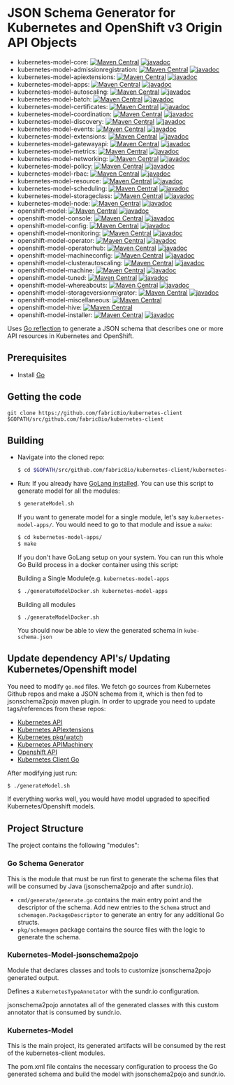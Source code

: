 # JSON Schema Generator for Kubernetes and OpenShift v3 Origin API Objects

* kubernetes-model-core: [![Maven Central](https://img.shields.io/maven-central/v/io.fabric8/kubernetes-model-core.svg?maxAge=2592000)](http://search.maven.org/#search%7Cga%7C1%7Cg%3Aio.fabric8%20a%3Akubernetes-model-core)
[![javadoc](https://javadoc.io/badge2/io.fabric8/kubernetes-model-core/javadoc.svg)](https://javadoc.io/doc/io.fabric8/kubernetes-model-core)
* kubernetes-model-admissionregistration: [![Maven Central](https://img.shields.io/maven-central/v/io.fabric8/kubernetes-model-admissionregistration.svg?maxAge=2592000)](http://search.maven.org/#search%7Cga%7C1%7Cg%3Aio.fabric8%20a%3Akubernetes-model-admissionregistration)
[![javadoc](https://javadoc.io/badge2/io.fabric8/kubernetes-model-admissionregistration/javadoc.svg)](https://javadoc.io/doc/io.fabric8/kubernetes-model-admissionregistration)
* kubernetes-model-apiextensions: [![Maven Central](https://img.shields.io/maven-central/v/io.fabric8/kubernetes-model-apiextensions.svg?maxAge=2592000)](http://search.maven.org/#search%7Cga%7C1%7Cg%3Aio.fabric8%20a%3Akubernetes-model-apiextensions)
[![javadoc](https://javadoc.io/badge2/io.fabric8/kubernetes-model-apiextensions/javadoc.svg)](https://javadoc.io/doc/io.fabric8/kubernetes-model-apiextensions)
* kubernetes-model-apps: [![Maven Central](https://img.shields.io/maven-central/v/io.fabric8/kubernetes-model-apps.svg?maxAge=2592000)](http://search.maven.org/#search%7Cga%7C1%7Cg%3Aio.fabric8%20a%3Akubernetes-model-apps)
[![javadoc](https://javadoc.io/badge2/io.fabric8/kubernetes-model-apps/javadoc.svg)](https://javadoc.io/doc/io.fabric8/kubernetes-model-apps)
* kubernetes-model-autoscaling: [![Maven Central](https://img.shields.io/maven-central/v/io.fabric8/kubernetes-model-autoscaling.svg?maxAge=2592000)](http://search.maven.org/#search%7Cga%7C1%7Cg%3Aio.fabric8%20a%3Akubernetes-model-autoscaling)
[![javadoc](https://javadoc.io/badge2/io.fabric8/kubernetes-model-autoscaling/javadoc.svg)](https://javadoc.io/doc/io.fabric8/kubernetes-model-autoscaling)
* kubernetes-model-batch: [![Maven Central](https://img.shields.io/maven-central/v/io.fabric8/kubernetes-model-batch.svg?maxAge=2592000)](http://search.maven.org/#search%7Cga%7C1%7Cg%3Aio.fabric8%20a%3Akubernetes-model-batch)
[![javadoc](https://javadoc.io/badge2/io.fabric8/kubernetes-model-batch/javadoc.svg)](https://javadoc.io/doc/io.fabric8/kubernetes-model-batch)
* kubernetes-model-certificates: [![Maven Central](https://img.shields.io/maven-central/v/io.fabric8/kubernetes-model-certificates.svg?maxAge=2592000)](http://search.maven.org/#search%7Cga%7C1%7Cg%3Aio.fabric8%20a%3Akubernetes-model-certificates)
[![javadoc](https://javadoc.io/badge2/io.fabric8/kubernetes-model-certificates/javadoc.svg)](https://javadoc.io/doc/io.fabric8/kubernetes-model-certificates)
* kubernetes-model-coordination: [![Maven Central](https://img.shields.io/maven-central/v/io.fabric8/kubernetes-model-coordination.svg?maxAge=2592000)](http://search.maven.org/#search%7Cga%7C1%7Cg%3Aio.fabric8%20a%3Akubernetes-model-coordination)
[![javadoc](https://javadoc.io/badge2/io.fabric8/kubernetes-model-coordination/javadoc.svg)](https://javadoc.io/doc/io.fabric8/kubernetes-model-coordination)
* kubernetes-model-discovery: [![Maven Central](https://img.shields.io/maven-central/v/io.fabric8/kubernetes-model-discovery.svg?maxAge=2592000)](http://search.maven.org/#search%7Cga%7C1%7Cg%3Aio.fabric8%20a%3Akubernetes-model-discovery)
[![javadoc](https://javadoc.io/badge2/io.fabric8/kubernetes-model-discovery/javadoc.svg)](https://javadoc.io/doc/io.fabric8/kubernetes-model-discovery)
* kubernetes-model-events: [![Maven Central](https://img.shields.io/maven-central/v/io.fabric8/kubernetes-model-events.svg?maxAge=2592000)](http://search.maven.org/#search%7Cga%7C1%7Cg%3Aio.fabric8%20a%3Akubernetes-model-events)
[![javadoc](https://javadoc.io/badge2/io.fabric8/kubernetes-model-events/javadoc.svg)](https://javadoc.io/doc/io.fabric8/kubernetes-model-events)
* kubernetes-model-extensions: [![Maven Central](https://img.shields.io/maven-central/v/io.fabric8/kubernetes-model-extensions.svg?maxAge=2592000)](http://search.maven.org/#search%7Cga%7C1%7Cg%3Aio.fabric8%20a%3Akubernetes-model-extensions)
[![javadoc](https://javadoc.io/badge2/io.fabric8/kubernetes-model-extensions/javadoc.svg)](https://javadoc.io/doc/io.fabric8/kubernetes-model-extensions)
* kubernetes-model-gatewayapi: [![Maven Central](https://img.shields.io/maven-central/v/io.fabric8/kubernetes-model-gatewayapi.svg?maxAge=2592000)](http://search.maven.org/#search%7Cga%7C1%7Cg%3Aio.fabric8%20a%3Akubernetes-model-gatewayapi)
[![javadoc](https://javadoc.io/badge2/io.fabric8/kubernetes-model-gatewayapi/javadoc.svg)](https://javadoc.io/doc/io.fabric8/kubernetes-model-gatewayapi)
* kubernetes-model-metrics: [![Maven Central](https://img.shields.io/maven-central/v/io.fabric8/kubernetes-model-metrics.svg?maxAge=2592000)](http://search.maven.org/#search%7Cga%7C1%7Cg%3Aio.fabric8%20a%3Akubernetes-model-metrics)
[![javadoc](https://javadoc.io/badge2/io.fabric8/kubernetes-model-metrics/javadoc.svg)](https://javadoc.io/doc/io.fabric8/kubernetes-model-metrics)
* kubernetes-model-networking: [![Maven Central](https://img.shields.io/maven-central/v/io.fabric8/kubernetes-model-networking.svg?maxAge=2592000)](http://search.maven.org/#search%7Cga%7C1%7Cg%3Aio.fabric8%20a%3Akubernetes-model-networking)
[![javadoc](https://javadoc.io/badge2/io.fabric8/kubernetes-model-networking/javadoc.svg)](https://javadoc.io/doc/io.fabric8/kubernetes-model-networking)
* kubernetes-model-policy: [![Maven Central](https://img.shields.io/maven-central/v/io.fabric8/kubernetes-model-policy.svg?maxAge=2592000)](http://search.maven.org/#search%7Cga%7C1%7Cg%3Aio.fabric8%20a%3Akubernetes-model-policy)
[![javadoc](https://javadoc.io/badge2/io.fabric8/kubernetes-model-policy/javadoc.svg)](https://javadoc.io/doc/io.fabric8/kubernetes-model-policy)
* kubernetes-model-rbac: [![Maven Central](https://img.shields.io/maven-central/v/io.fabric8/kubernetes-model-rbac.svg?maxAge=2592000)](http://search.maven.org/#search%7Cga%7C1%7Cg%3Aio.fabric8%20a%3Akubernetes-model-rbac)
[![javadoc](https://javadoc.io/badge2/io.fabric8/kubernetes-model-rbac/javadoc.svg)](https://javadoc.io/doc/io.fabric8/kubernetes-model-rbac)
* kubernetes-model-resource: [![Maven Central](https://img.shields.io/maven-central/v/io.fabric8/kubernetes-model-resource.svg?maxAge=2592000)](http://search.maven.org/#search%7Cga%7C1%7Cg%3Aio.fabric8%20a%3Akubernetes-model-resource)
  [![javadoc](https://javadoc.io/badge2/io.fabric8/kubernetes-model-resource/javadoc.svg)](https://javadoc.io/doc/io.fabric8/kubernetes-model-resource)
* kubernetes-model-scheduling: [![Maven Central](https://img.shields.io/maven-central/v/io.fabric8/kubernetes-model-scheduling.svg?maxAge=2592000)](http://search.maven.org/#search%7Cga%7C1%7Cg%3Aio.fabric8%20a%3Akubernetes-model-scheduling)
[![javadoc](https://javadoc.io/badge2/io.fabric8/kubernetes-model-scheduling/javadoc.svg)](https://javadoc.io/doc/io.fabric8/kubernetes-model-scheduling)
* kubernetes-model-storageclass: [![Maven Central](https://img.shields.io/maven-central/v/io.fabric8/kubernetes-model-storageclass.svg?maxAge=2592000)](http://search.maven.org/#search%7Cga%7C1%7Cg%3Aio.fabric8%20a%3Akubernetes-model-storageclass)
[![javadoc](https://javadoc.io/badge2/io.fabric8/kubernetes-model-storageclass/javadoc.svg)](https://javadoc.io/doc/io.fabric8/kubernetes-model-storageclass)
* kubernetes-model-node: [![Maven Central](https://img.shields.io/maven-central/v/io.fabric8/kubernetes-model-node.svg?maxAge=2592000)](http://search.maven.org/#search%7Cga%7C1%7Cg%3Aio.fabric8%20a%3Akubernetes-model-node)
[![javadoc](https://javadoc.io/badge2/io.fabric8/kubernetes-model-node/javadoc.svg)](https://javadoc.io/doc/io.fabric8/kubernetes-model-node)
* openshift-model: [![Maven Central](https://img.shields.io/maven-central/v/io.fabric8/openshift-model.svg?maxAge=2592000)](http://search.maven.org/#search%7Cga%7C1%7Cg%3Aio.fabric8%20a%3Aopenshift-model)
[![javadoc](https://javadoc.io/badge2/io.fabric8/openshift-model/javadoc.svg)](https://javadoc.io/doc/io.fabric8/openshift-model)
* openshift-model-console: [![Maven Central](https://img.shields.io/maven-central/v/io.fabric8/openshift-model-console.svg?maxAge=2592000)](http://search.maven.org/#search%7Cga%7C1%7Cg%3Aio.fabric8%20a%3Aopenshift-model-console)
[![javadoc](https://javadoc.io/badge2/io.fabric8/openshift-model-console/javadoc.svg)](https://javadoc.io/doc/io.fabric8/openshift-model-console)
* openshift-model-config: [![Maven Central](https://img.shields.io/maven-central/v/io.fabric8/openshift-model-config.svg?maxAge=2592000)](http://search.maven.org/#search%7Cga%7C1%7Cg%3Aio.fabric8%20a%3Aopenshift-model-config)
[![javadoc](https://javadoc.io/badge2/io.fabric8/openshift-model-config/javadoc.svg)](https://javadoc.io/doc/io.fabric8/openshift-model-config)
* openshift-model-monitoring: [![Maven Central](https://img.shields.io/maven-central/v/io.fabric8/openshift-model-monitoring.svg?maxAge=2592000)](http://search.maven.org/#search%7Cga%7C1%7Cg%3Aio.fabric8%20a%3Aopenshift-model-monitoring)
[![javadoc](https://javadoc.io/badge2/io.fabric8/openshift-model-monitoring/javadoc.svg)](https://javadoc.io/doc/io.fabric8/openshift-model-monitoring)
* openshift-model-operator: [![Maven Central](https://img.shields.io/maven-central/v/io.fabric8/openshift-model-operator.svg?maxAge=2592000)](http://search.maven.org/#search%7Cga%7C1%7Cg%3Aio.fabric8%20a%3Aopenshift-model-operator)
[![javadoc](https://javadoc.io/badge2/io.fabric8/openshift-model-operator/javadoc.svg)](https://javadoc.io/doc/io.fabric8/openshift-model-operator)
* openshift-model-operatorhub: [![Maven Central](https://img.shields.io/maven-central/v/io.fabric8/openshift-model-operatorhub.svg?maxAge=2592000)](http://search.maven.org/#search%7Cga%7C1%7Cg%3Aio.fabric8%20a%3Aopenshift-model-operatorhub)
[![javadoc](https://javadoc.io/badge2/io.fabric8/openshift-model-operatorhub/javadoc.svg)](https://javadoc.io/doc/io.fabric8/openshift-model-operatorhub)
* openshift-model-machineconfig: [![Maven Central](https://img.shields.io/maven-central/v/io.fabric8/openshift-model-machineconfig.svg?maxAge=2592000)](http://search.maven.org/#search%7Cga%7C1%7Cg%3Aio.fabric8%20a%3Aopenshift-model-machineconfig)
[![javadoc](https://javadoc.io/badge2/io.fabric8/openshift-model-machineconfig/javadoc.svg)](https://javadoc.io/doc/io.fabric8/openshift-model-machineconfig)
* openshift-model-clusterautoscaling: [![Maven Central](https://img.shields.io/maven-central/v/io.fabric8/openshift-model-clusterautoscaling.svg?maxAge=2592000)](http://search.maven.org/#search%7Cga%7C1%7Cg%3Aio.fabric8%20a%3Aopenshift-model-clusterautoscaling)
[![javadoc](https://javadoc.io/badge2/io.fabric8/openshift-model-clusterautoscaling/javadoc.svg)](https://javadoc.io/doc/io.fabric8/openshift-model-clusterautoscaling)
* openshift-model-machine: [![Maven Central](https://img.shields.io/maven-central/v/io.fabric8/openshift-model-machine.svg?maxAge=2592000)](http://search.maven.org/#search%7Cga%7C1%7Cg%3Aio.fabric8%20a%3Aopenshift-model-machine)
[![javadoc](https://javadoc.io/badge2/io.fabric8/openshift-model-machine/javadoc.svg)](https://javadoc.io/doc/io.fabric8/openshift-model-machine)
* openshift-model-tuned: [![Maven Central](https://img.shields.io/maven-central/v/io.fabric8/openshift-model-tuned.svg?maxAge=2592000)](http://search.maven.org/#search%7Cga%7C1%7Cg%3Aio.fabric8%20a%3Aopenshift-model-tuned)
[![javadoc](https://javadoc.io/badge2/io.fabric8/openshift-model-tuned/javadoc.svg)](https://javadoc.io/doc/io.fabric8/openshift-model-tuned)
* openshift-model-whereabouts: [![Maven Central](https://img.shields.io/maven-central/v/io.fabric8/openshift-model-whereabouts.svg?maxAge=2592000)](http://search.maven.org/#search%7Cga%7C1%7Cg%3Aio.fabric8%20a%3Aopenshift-model-whereabouts)
[![javadoc](https://javadoc.io/badge2/io.fabric8/openshift-model-whereabouts/javadoc.svg)](https://javadoc.io/doc/io.fabric8/openshift-model-whereabouts)
* openshift-model-storageversionmigrator: [![Maven Central](https://img.shields.io/maven-central/v/io.fabric8/openshift-model-storageversionmigrator.svg?maxAge=2592000)](http://search.maven.org/#search%7Cga%7C1%7Cg%3Aio.fabric8%20a%3Aopenshift-model-storageversionmigrator)
[![javadoc](https://javadoc.io/badge2/io.fabric8/openshift-model-storageversionmigrator/javadoc.svg)](https://javadoc.io/doc/io.fabric8/openshift-model-storageversionmigrator)
* openshift-model-miscellaneous: [![Maven Central](https://img.shields.io/maven-central/v/io.fabric8/openshift-model-miscellaneous.svg?maxAge=2592000)](http://search.maven.org/#search%7Cga%7C1%7Cg%3Aio.fabric8%20a%3Aopenshift-model-miscellaneous)
* openshift-model-hive: [![Maven Central](https://img.shields.io/maven-central/v/io.fabric8/openshift-model-hive.svg?maxAge=2592000)](http://search.maven.org/#search%7Cga%7C1%7Cg%3Aio.fabric8%20a%3Aopenshift-model-hive)
* openshift-model-installer: [![Maven Central](https://img.shields.io/maven-central/v/io.fabric8/openshift-model-installer.svg?maxAge=2592000)](http://search.maven.org/#search%7Cga%7C1%7Cg%3Aio.fabric8%20a%3Aopenshift-model-installer)
[![javadoc](https://javadoc.io/badge2/io.fabric8/openshift-model-miscellaneous/javadoc.svg)](https://javadoc.io/doc/io.fabric8/openshift-model-miscellaneous)

Uses [Go reflection](https://blog.golang.org/laws-of-reflection) to generate a JSON schema that describes one or more
API resources in Kubernetes and OpenShift.

## Prerequisites

- Install [Go](https://golang.org/doc/install)


## Getting the code

  ```
  git clone https://github.com/fabric8io/kubernetes-client $GOPATH/src/github.com/fabric8io/kubernetes-client
  ```


## Building

- Navigate into the cloned repo:

  ```bash
  $ cd $GOPATH/src/github.com/fabric8io/kubernetes-client/kubernetes-model-generator
  ```

- Run:
  If you already have [GoLang installed](https://golang.org/doc/install). You can use this script to generate model for all the modules:
  ```bash
  $ generateModel.sh
  ```
  If you want to generate model for a single module, let's say `kubernetes-model-apps/`. You would need to go to that module and issue a `make`:
  ```bash
  $ cd kubernetes-model-apps/
  $ make
  ```

  If you don't have GoLang setup on your system. You can run this whole Go Build process in a docker container using this script:

  Building a Single Module(e.g. `kubernetes-model-apps`
  ```bash
  $ ./generateModelDocker.sh kubernetes-model-apps
  ```
  Building all modules
  ```shell
  $ ./generateModelDocker.sh
  ```

  You should now be able to view the generated schema in `kube-schema.json`

## Update dependency API's/ Updating Kubernetes/Openshift model

You need to modify `go.mod` files. We fetch go sources from Kubernetes Github repos and make a
JSON schema from it, which is then fed to jsonschema2pojo maven plugin. In order to upgrade you need to update
tags/references from these repos:

- [Kubernetes API](https://github.com/kubernetes/api)
- [Kubernetes APIextensions](https://github.com/kubernetes/apiextensions-apiserver)
- [Kubernetes pkg/watch](https://github.com/kubernetes/kubernetes/tree/master/pkg/watch/json)
- [Kubernetes APIMachinery](https://github.com/kubernetes/apimachinery)
- [Openshift API](https://github.com/openshift/api)
- [Kubernetes Client Go](https://github.com/kubernetes/client-go)

After modifying just run:
```bash
$ ./generateModel.sh
```

If everything works well, you would have model upgraded to specified Kubernetes/Openshift models.

 ## Project Structure
 
 The project contains the following "modules":
 
 ### Go Schema Generator
 
 This is the module that must be run first to generate the schema files that will be consumed
 by Java (jsonschema2pojo and after sundr.io).
 
 - `cmd/generate/generate.go` contains the main entry point and the descriptor of the schema.
   Add new entries to the `Schema` struct and `schemagen.PackageDescriptor` to generate
   an entry for any additional Go structs.
 - `pkg/schemagen` package contains the source files with the logic to generate the schema.
 
 ### Kubernetes-Model-jsonschema2pojo
 
 Module that declares classes and tools to customize jsonschema2pojo generated output.
 
 Defines a `KubernetesTypeAnnotator` with the sundr.io configuration.
 
 jsonschema2pojo annotates all of the generated classes with this custom annotator
 that is consumed by sundr.io.
 
 ### Kubernetes-Model
 
 This is the main project, its generated artifacts will be consumed by the rest of the
 kubernetes-client modules.
 
 The pom.xml file contains the necessary configuration to process the Go generated
 schema and build the model with jsonschema2pojo and sundr.io.
